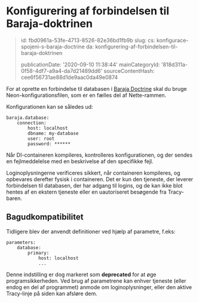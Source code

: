 Konfigurering af forbindelsen til Baraja-doktrinen
==================================================

> id: fbd0961a-53fe-4713-8526-82e36bd1fb9b
> slug:
> 	cs: konfigurace-spojeni-s-baraja-doctrine
> 	da: konfigurering-af-forbindelsen-til-baraja-doktrinen
> 
> publicationDate: '2020-09-10 11:38:44'
> mainCategoryId: '818d311a-0f58-4df7-a9a4-da7d21489dd6'
> sourceContentHash: cee6f56731ae88d1de9aac0da49e0874

For at oprette en forbindelse til databasen i [Baraja Doctrine](https://github.com/baraja-core/doctrine) skal du bruge Neon-konfigurationsfilen, som er en fælles del af Nette-rammen.

Konfigurationen kan se således ud:

```neon
baraja.database:
    connection:
        host: localhost
        dbname: my-database
        user: root
        password: ******
```

Når DI-containeren kompileres, kontrolleres konfigurationen, og der sendes en fejlmeddelelse med en beskrivelse af den specifikke fejl.

Loginoplysningerne verificeres sikkert, når containeren kompileres, og opbevares derefter fysisk i containeren. Det er kun den tjeneste, der leverer forbindelsen til databasen, der har adgang til logins, og de kan ikke blot hentes af en ekstern tjeneste eller en uautoriseret besøgende fra Tracy-baren.

Bagudkompatibilitet
----------

Tidligere blev der anvendt definitioner ved hjælp af parametre, f.eks:

```neon
parameters:
    database:
        primary:
            host: localhost
            ...
```

Denne indstilling er dog markeret som **deprecated** for at øge programsikkerheden. Ved brug af parametrene kan enhver tjeneste (eller endog en del af programmet) anmode om loginoplysninger, eller den aktive Tracy-linje på siden kan afsløre dem.
